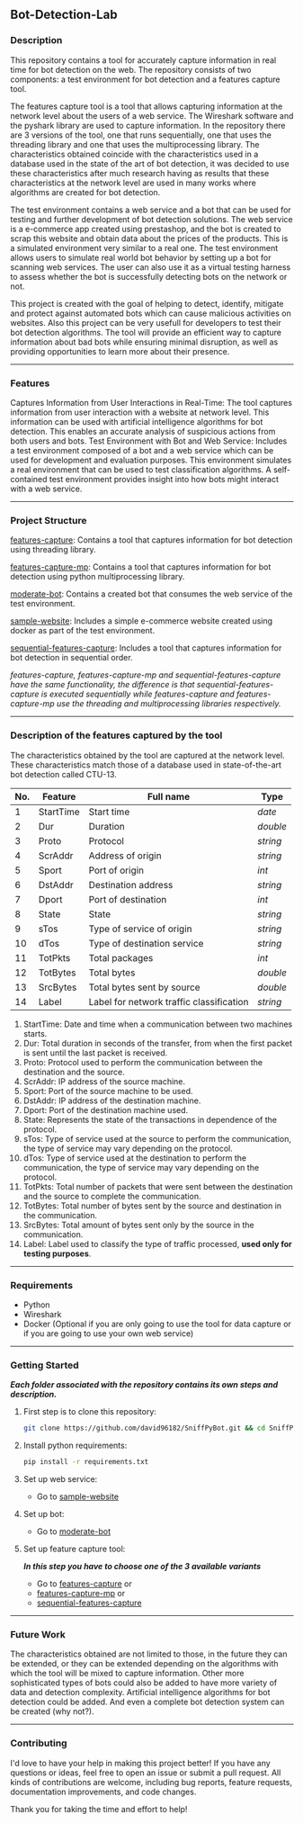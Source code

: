 ## Bot-Detection-Lab

### Description

This repository contains a tool for accurately capture information in real time for bot detection on the web. The repository consists of two components: a test environment for bot detection and a features capture tool.

The features capture tool is a tool that allows capturing information at the network level about the users of a web service. The Wireshark software and the pyshark library are used to capture information. In the repository there are 3 versions of the tool, one that runs sequentially, one that uses the threading library and one that uses the multiprocessing library. The characteristics obtained coincide with the characteristics used in a database used in the state of the art of bot detection, it was decided to use these characteristics after much research having as results that these characteristics at the network level are used in many works where algorithms are created for bot detection. 

The test environment contains a web service and a bot that can be used for testing and further development of bot detection solutions. The web service is a e-commerce app created using prestashop, and the bot is created to scrap this website and obtain data about the prices of the products. This is a simulated environment very similar to a real one. The test environment allows users to simulate real world bot behavior by setting up a bot for scanning web services. The user can also use it as a virtual testing harness to assess whether the bot is successfully detecting bots on the network or not. 

This project is created with the goal of helping to detect, identify, mitigate and protect against automated bots which can cause malicious activities on websites. Also this project can be very usefull for developers to test their bot detection algorithms. The tool will provide an efficient way to capture information about bad bots while ensuring minimal disruption, as well as providing opportunities to learn more about their presence. 

---

### Features

Captures Information from User Interactions in Real-Time: The tool captures information from user interaction with a website at network level. This information can be used with artificial intelligence algorithms for bot detection. This enables an accurate analysis of suspicious actions from both users and bots. 
Test Environment with Bot and Web Service: Includes a test environment composed of a bot and a web service which can be used for development and evaluation purposes. This environment simulates a real environment that can be used to test classification algorithms. A self-contained test environment provides insight into how bots might interact with a web service. 

---

### Project Structure

[features-capture](https://github.com/david96182/SniffPyBot/tree/main/features-capture-mp): Contains a tool that captures information for bot detection using threading library. 

[features-capture-mp](https://github.com/david96182/SniffPyBot/tree/main/features-capture): Contains a tool that captures information for bot detection using python multiprocessing library. 

[moderate-bot](https://github.com/david96182/SniffPyBot/tree/main/moderate-bot): Contains a created bot that consumes the web service of the test environment. 

[sample-website](https://github.com/david96182/SniffPyBot/tree/main/sample-website): Includes a simple e-commerce website created using docker as part of the test environment. 

[sequential-features-capture](https://github.com/david96182/SniffPyBot/tree/main/sequential-features-capture): Includes a tool that captures information for bot detection in sequential order. 

*features-capture, features-capture-mp and sequential-features-capture have the same functionality, the difference is that sequential-features-capture is executed sequentially while features-capture and features-capture-mp use the threading and multiprocessing libraries respectively.*

---

### Description of the features captured by the tool

The characteristics obtained by the tool are captured at the network level. These characteristics match those of a database used in state-of-the-art bot detection called CTU-13.

| **No.** | **Feature** | **Full name**                            | **Type** |
| ------- | ----------- | ---------------------------------------- | -------- |
| 1       | StartTime   | Start time                               | *date*   |
| 2       | Dur         | Duration                                 | *double* |
| 3       | Proto       | Protocol                                 | *string* |
| 4       | ScrAddr     | Address of origin                        | *string* |
| 5       | Sport       | Port of origin                           | *int*    |
| 6       | DstAddr     | Destination address                      | *string* |
| 7       | Dport       | Port of destination                      | *int*    |
| 8       | State       | State                                    | *string* |
| 9       | sTos        | Type of service of origin                | *string* |
| 10      | dTos        | Type of destination service              | *string* |
| 11      | TotPkts     | Total packages                           | *int*    |
| 12      | TotBytes    | Total bytes                              | *double* |
| 13      | SrcBytes    | Total bytes sent by source               | *double* |
| 14      | Label       | Label for network traffic classification | *string* |

1. StartTime: Date and time when a communication between two machines starts.
2. Dur: Total duration in seconds of the transfer, from when the first packet is sent until the last packet is received.
3. Proto: Protocol used to perform the communication between the destination and the source.
4. ScrAddr: IP address of the source machine.
5. Sport: Port of the source machine to be used.
6. DstAddr: IP address of the destination machine.
7. Dport: Port of the destination machine used.
8. State: Represents the state of the transactions in dependence of the protocol.
9. sTos: Type of service used at the source to perform the communication, the type of service may vary depending on the protocol.
10. dTos: Type of service used at the destination to perform the communication, the type of service may vary depending on the protocol.
11. TotPkts: Total number of packets that were sent between the destination and the source to complete the communication.
12. TotBytes: Total number of bytes sent by the source and destination in the communication.
13. SrcBytes: Total amount of bytes sent only by the source in the communication.
14. Label: Label used to classify the type of traffic processed, **used only for testing purposes**.

---

### Requirements

- Python
- Wireshark
- Docker (Optional if you are only going to use the tool for data capture or if you are going to use your own web service)

---

### Getting Started

***Each folder associated with the repository contains its own steps and description.*** 

1. First step is to clone this repository:

   ```bash
   git clone https://github.com/david96182/SniffPyBot.git && cd SniffPyBot/
   ```

2. Install python requirements:

   ```bash
   pip install -r requirements.txt
   ```

3. Set up web service:

   - Go to [sample-website](https://github.com/david96182/SniffPyBot/tree/main/sample-website)

4. Set up bot:

   - Go to [moderate-bot](https://github.com/david96182/SniffPyBot/tree/main/moderate-bot)

5. Set up feature capture tool:

   ***In this step you have to choose one of the 3 available variants***

   - Go to [features-capture](https://github.com/david96182/SniffPyBot/tree/main/features-capture-mp) or
   - [features-capture-mp](https://github.com/david96182/SniffPyBot/tree/main/features-capture) or
   - [sequential-features-capture](https://github.com/david96182/SniffPyBot/tree/main/sequential-features-capture)

---

### Future Work

The characteristics obtained are not limited to those, in the future they can be extended, or they can be extended depending on the algorithms with which the tool will be mixed to capture information. Other more sophisticated types of bots could also be added to have more variety of data and detection complexity.
Artificial intelligence algorithms for bot detection could be added. And even a complete bot detection system can be created (why not?).

---

### Contributing

I'd love to have your help in making this project better! If you have any questions or ideas, feel free to open an issue or submit a pull request. All kinds of contributions are welcome, including bug reports, feature requests, documentation improvements, and code changes. 

Thank you for taking the time and effort to help!
